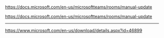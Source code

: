 https://docs.microsoft.com/en-us/microsoftteams/rooms/manual-update


https://docs.microsoft.com/en-us/microsoftteams/rooms/manual-update

---

https://www.microsoft.com/en-us/download/details.aspx?id=46899

